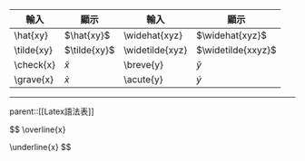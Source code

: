 | 輸入         | 顯示           | 輸入              | 顯示                 |
| ---------- | ------------ | --------------- | ------------------ |
| \hat{xy}   | $\hat{xy}$   | \widehat{xyz}   | $\widehat{xyz}$    |
| \tilde{xy} | $\tilde{xy}$ | \widetilde{xyz} | $\widetilde{xxyz}$ |
| \check{x}  | $\check{x}$  | \breve{y}       | $\breve{y}$        |
| \grave{x}  | $\grave{x}$  | \acute{y}       | $\acute{y}$        |
- - -
parent::[[Latex語法表]]


$$
\overline{x}

\underline{x}
$$